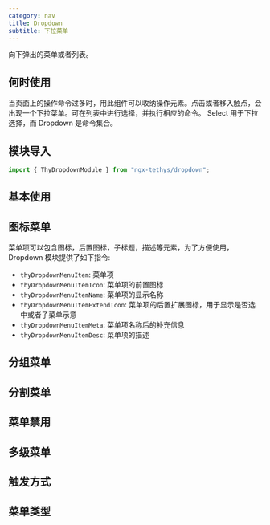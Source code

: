 ```yaml
---
category: nav
title: Dropdown
subtitle: 下拉菜单
---
```


<alert>向下弹出的菜单或者列表。</alert>

## 何时使用
当页面上的操作命令过多时，用此组件可以收纳操作元素。点击或者移入触点，会出现一个下拉菜单。可在列表中进行选择，并执行相应的命令。
<alert>Select 用于下拉选择，而 Dropdown 是命令集合。</alert>

## 模块导入
```ts
import { ThyDropdownModule } from "ngx-tethys/dropdown";
```
## 基本使用

<example name="thy-dropdown-basic-example" />

## 图标菜单
菜单项可以包含图标，后置图标，子标题，描述等元素，为了方便使用，Dropdown 模块提供了如下指令: 
- `thyDropdownMenuItem`: 菜单项
- `thyDropdownMenuItemIcon`: 菜单项的前置图标
- `thyDropdownMenuItemName`: 菜单项的显示名称
- `thyDropdownMenuItemExtendIcon`: 菜单项的后置扩展图标，用于显示是否选中或者子菜单示意
- `thyDropdownMenuItemMeta`: 菜单项名称后的补充信息
- `thyDropdownMenuItemDesc`: 菜单项的描述


<example name="thy-dropdown-icon-example" />

## 分组菜单

<example name="thy-dropdown-group-example" />

## 分割菜单

<example name="thy-dropdown-group-example" />

## 菜单禁用

<example name="thy-dropdown-disabled-example" />

## 多级菜单

<example name="thy-dropdown-submenu-example" />

## 触发方式

<example name="thy-dropdown-trigger-example" />

## 菜单类型

<example name="thy-dropdown-type-example" />

